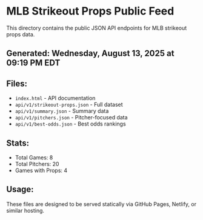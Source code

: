 # MLB Strikeout Props Public Feed

This directory contains the public JSON API endpoints for MLB strikeout props data.

## Generated: Wednesday, August 13, 2025 at 09:19 PM EDT

## Files:
- `index.html` - API documentation
- `api/v1/strikeout-props.json` - Full dataset
- `api/v1/summary.json` - Summary data
- `api/v1/pitchers.json` - Pitcher-focused data  
- `api/v1/best-odds.json` - Best odds rankings

## Stats:
- Total Games: 8
- Total Pitchers: 20
- Games with Props: 4

## Usage:
These files are designed to be served statically via GitHub Pages, Netlify, or similar hosting.
